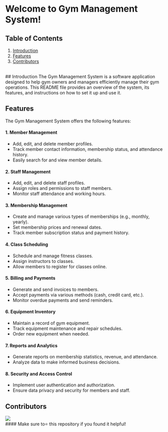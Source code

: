 # Welcome to Gym Management System!
## Table of Contents
1. [Introduction](#intro)
2. [Features](#Features)
3. [Contributors](#Contributors)
<br>
<a name="intro"></a>  
## Introduction
The Gym Management System is a software application designed to help gym owners and managers efficiently manage their gym operations. This README file provides an overview of the system, its features, and instructions on how to set it up and use it.


<a name="Features"></a>
## Features
The Gym Management System offers the following features:

#### 1. Member Management

- Add, edit, and delete member profiles.
- Track member contact information, membership status, and attendance history.
- Easily search for and view member details.
#### 2. Staff Management

- Add, edit, and delete staff profiles.
- Assign roles and permissions to staff members.
- Monitor staff attendance and working hours.
#### 3. Membership Management

- Create and manage various types of memberships (e.g., monthly, yearly).
- Set membership prices and renewal dates.
- Track member subscription status and payment history.
#### 4. Class Scheduling

- Schedule and manage fitness classes.
- Assign instructors to classes.
- Allow members to register for classes online.
#### 5. Billing and Payments

- Generate and send invoices to members.
- Accept payments via various methods (cash, credit card, etc.).
- Monitor overdue payments and send reminders.
#### 6. Equipment Inventory

- Maintain a record of gym equipment.
- Track equipment maintenance and repair schedules.
- Order new equipment when needed.
#### 7. Reports and Analytics

- Generate reports on membership statistics, revenue, and attendance.
- Analyze data to make informed business decisions.
#### 8. Security and Access Control

- Implement user authentication and authorization.
- Ensure data privacy and security for members and staff.

<a name="Contributors"></a>
## Contributors
<a href="https://github.com/AtharvK07/Gym-Management-System/graphs/contributors">
  <img src="https://contrib.rocks/image?repo=AtharvK07/Gym-Management-System" />
</a>
<br>
#### Make sure to⭐ this repository if you found it helpful!
